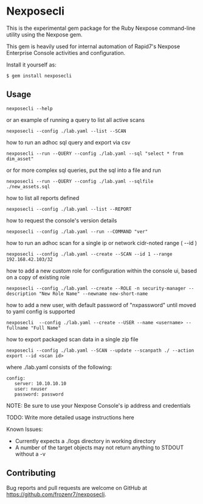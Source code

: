 # Nexposecli

This is the experimental gem package for the Ruby Nexpose command-line utility using the Nexpose gem.

This gem is heavily used for internal automation of Rapid7's Nexpose Enterprise Console activities and configuration.

Install it yourself as:

    $ gem install nexposecli

## Usage

    nexposecli --help

or an example of running a query to list all active scans

    nexposecli --config ./lab.yaml --list --SCAN

how to run an adhoc sql query and export via csv

    nexposecli --run --QUERY --config ./lab.yaml --sql "select * from dim_asset"

or for more complex sql queries, put the sql into a file and run

    nexposecli --run --QUERY --config ./lab.yaml --sqlfile ./new_assets.sql

how to list all reports defined

    nexposecli --config ./lab.yaml --list --REPORT

how to request the console's version details

    nexposecli --config ./lab.yaml --run --COMMAND "ver"

how to run an adhoc scan for a single ip or network cidr-noted range ( --id <site id> )

    nexposecli --config ./lab.yaml --create --SCAN --id 1 --range 192.168.42.103/32

how to add a new custom role for configuration within the console ui, based on a copy of existing role

    nexposecli --config ./lab.yaml --create --ROLE -n security-manager --description "New Role Name" --newname new-short-name

how to add a new user, with default password of "nxpassword" until moved to yaml config is supported

    nexposecli  --config ./lab.yaml --create --USER --name <username> --fullname "Full Name"

how to export packaged scan data in a single zip file

    nexposecli --config ./lab.yaml --SCAN --update --scanpath ./ --action export --id <scan id>

where ./lab.yaml consists of the following:

    config:
       server: 10.10.10.10
       user: nxuser
       password: password

NOTE: Be sure to use your Nexpose Console's ip address and credentials

TODO: Write more detailed usage instructions here

Known Issues:
* Currently expects a ./logs directory in working directory
* A number of the target objects may not return anything to STDOUT without a -v

## Contributing

Bug reports and pull requests are welcome on GitHub at https://github.com/frozenr7/nexposecli.

